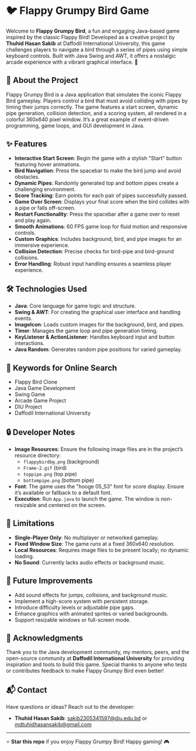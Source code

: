 # 🐦 Flappy Grumpy Bird Game

Welcome to **Flappy Grumpy Bird**, a fun and engaging Java-based game inspired by the classic Flappy Bird! Developed as a creative project by **Thuhid Hasan Sakib** at Daffodil International University, this game challenges players to navigate a bird through a series of pipes using simple keyboard controls. Built with Java Swing and AWT, it offers a nostalgic arcade experience with a vibrant graphical interface. 🚀

## 📖 About the Project

Flappy Grumpy Bird is a Java application that simulates the iconic Flappy Bird gameplay. Players control a bird that must avoid colliding with pipes by timing their jumps correctly. The game features a start screen, dynamic pipe generation, collision detection, and a scoring system, all rendered in a colorful 360x640 pixel window. It’s a great example of event-driven programming, game loops, and GUI development in Java.

## ✨ Features

- **Interactive Start Screen**: Begin the game with a stylish "Start" button featuring hover animations.
- **Bird Navigation**: Press the spacebar to make the bird jump and avoid obstacles.
- **Dynamic Pipes**: Randomly generated top and bottom pipes create a challenging environment.
- **Score Tracking**: Earn points for each pair of pipes successfully passed.
- **Game Over Screen**: Displays your final score when the bird collides with a pipe or falls off-screen.
- **Restart Functionality**: Press the spacebar after a game over to reset and play again.
- **Smooth Animations**: 60 FPS game loop for fluid motion and responsive controls.
- **Custom Graphics**: Includes background, bird, and pipe images for an immersive experience.
- **Collision Detection**: Precise checks for bird-pipe and bird-ground collisions.
- **Error Handling**: Robust input handling ensures a seamless player experience.

## 🛠️ Technologies Used

- **Java**: Core language for game logic and structure.
- **Swing & AWT**: For creating the graphical user interface and handling events.
- **ImageIcon**: Loads custom images for the background, bird, and pipes.
- **Timer**: Manages the game loop and pipe generation timing.
- **KeyListener & ActionListener**: Handles keyboard input and button interactions.
- **Java Random**: Generates random pipe positions for varied gameplay.

## 🔑 Keywords for Online Search

- Flappy Bird Clone
- Java Game Development
- Swing Game
- Arcade Game Project
- DIU Project
- Daffodil International University

## 🔒 Developer Notes

- **Image Resources**: Ensure the following image files are in the project’s resource directory:
  - `flappybirdbg.png` (background)
  - `Frame-2.gif` (bird)
  - `toppipe.png` (top pipe)
  - `bottompipe.png` (bottom pipe)
- **Font**: The game uses the "hooge 05_53" font for score display. Ensure it’s available or fallback to a default font.
- **Execution**: Run `App.java` to launch the game. The window is non-resizable and centered on the screen.

## 📌 Limitations

- **Single-Player Only**: No multiplayer or networked gameplay.
- **Fixed Window Size**: The game runs at a fixed 360x640 resolution.
- **Local Resources**: Requires image files to be present locally; no dynamic loading.
- **No Sound**: Currently lacks audio effects or background music.

## 🌟 Future Improvements

- Add sound effects for jumps, collisions, and background music.
- Implement a high-score system with persistent storage.
- Introduce difficulty levels or adjustable pipe gaps.
- Enhance graphics with animated sprites or varied backgrounds.
- Support resizable windows or full-screen mode.

## 🙌 Acknowledgments

Thank you to the Java development community, my mentors, peers, and the open-source community at **Daffodil International University** for providing inspiration and tools to build this game. Special thanks to anyone who tests or contributes feedback to make Flappy Grumpy Bird even better!

## 📬 Contact

Have questions or ideas? Reach out to the developer:

- **Thuhid Hasan Sakib**: sakib2305341597@diu.edu.bd or mdtuhidhasansakib@gmail.com

---

⭐ **Star this repo** if you enjoy Flappy Grumpy Bird! Happy gaming! 🎮
